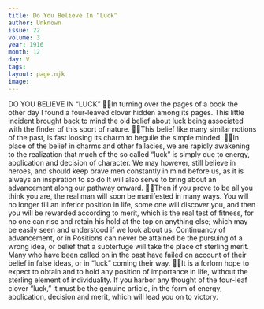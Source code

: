 ```yaml
---
title: Do You Believe In “Luck”
author: Unknown
issue: 22
volume: 3
year: 1916
month: 12
day: V
tags:
layout: page.njk
image:
---
```

DO YOU BELIEVE IN “LUCK” In turning over the pages of a book the other day I found a four-leaved clover hidden among its pages. This little incident brought back to mind the old belief about luck being associated with the finder of this sport of nature. This belief like many similar notions of the past, is fast loosing its charm to beguile the simple minded. In place of the belief in charms and other fallacies, we are rapidly awakening to the realization that much of the so called “luck” is simply due to energy, application and decision of character. We may however, still believe in heroes, and should keep brave men constantly in mind before us, as it is always an inspiration to so do It will also serve to bring about an advancement along our pathway onward. Then if you prove to be all you think you are, the real man will soon be manifested in many ways. You will no longer fill an inferior position in life, some one will discover you, and then you will be rewarded according to merit, which is the real test of fitness, for no one can rise and retain his hold at the top on anything else; which may be easily seen and understood if we look about us. Continuancy of advancement, or in Positions can never be attained be the pursuing of a wrong idea, or belief that a subterfuge will take the place of sterling merit. Many who have been called on in the past have failed on account of their belief in false ideas, or in “luck” coming their way. It is a forlorn hope to expect to obtain and to hold any position of importance in life, without the sterling element of individuality. If you harbor any thought of the four-leaf clover “luck,” it must be the genuine article, in the form of energy, application, decision and merit, which will lead you on to victory.
